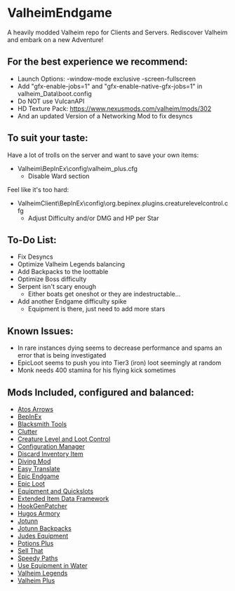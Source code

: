 # ValheimEndgame
A heavily modded Valheim repo for Clients and Servers. Rediscover Valheim and embark on a new Adventure!

## For the best experience we recommend:
- Launch Options: -window-mode exclusive -screen-fullscreen
- Add "gfx-enable-jobs=1" and "gfx-enable-native-gfx-jobs=1" in valheim_Data\boot.config
- Do NOT use VulcanAPI
- HD Texture Pack: https://www.nexusmods.com/valheim/mods/302
- And an updated Version of a Networking Mod to fix desyncs

## To suit your taste:
Have a lot of trolls on the server and want to save your own items:
- Valheim\BepInEx\config\valheim_plus.cfg
   - Disable Ward section

Feel like it's too hard:
- ValheimClient\BepInEx\config\org.bepinex.plugins.creaturelevelcontrol.cfg
   - Adjust Difficulty and/or DMG and HP per Star

## To-Do List:
- Fix Desyncs
- Optimize Valheim Legends balancing
- Add Backpacks to the loottable
- Optimize Boss difficulty
- Serpent isn't scary enough
   - Either boats get oneshot or they are indestructable...
- Add another Endgame difficulty spike
   - Equipment is there, just need to add more stars

## Known Issues:
- In rare instances dying seems to decrease performance and spams an error that is being investigated
- EpicLoot seems to push you into Tier3 (iron) loot seemingly at random
- Monk needs 400 stamina for his flying kick sometimes

## Mods Included, configured and balanced:
- [Atos Arrows](https://www.nexusmods.com/valheim/mods/1301)
- [BepInEx](https://valheim.thunderstore.io/package/denikson/BepInExPack_Valheim/)
- [Blacksmith Tools](https://valheim.thunderstore.io/package/GoldenJude/Blacksmiths_tools/)
- [Clutter](https://www.nexusmods.com/valheim/mods/1350)
- [Creature Level and Loot Control](https://valheim.thunderstore.io/package/Smoothbrain/CreatureLevelAndLootControl/)
- [Configuration Manager](https://github.com/aedenthorn/ValheimMods/tree/master/ConfigurationManager)
- [Discard Inventory Item](https://www.nexusmods.com/valheim/mods/45)
- [Diving Mod](https://www.nexusmods.com/valheim/mods/1271)
- [Easy Translate](https://github.com/MLIMG/Easy-Translate)
- [Epic Endgame](https://www.nexusmods.com/valheim/mods/1505)
- [Epic Loot](https://github.com/RandyKnapp/ValheimMods/tree/main/EpicLoot)
- [Equipment and Quickslots](https://github.com/RandyKnapp/ValheimMods/tree/main/EquipmentAndQuickSlots)
- [Extended Item Data Framework](https://github.com/RandyKnapp/ValheimMods/tree/main/ExtendedItemDataFramework)
- [HookGenPatcher](https://github.com/harbingerofme/Bepinex.Monomod.HookGenPatcher)
- [Hugos Armory](https://github.com/Hugo-the-Dwarf/ValheimMoreTwoHanders)
- [Jotunn](https://github.com/Valheim-Modding/Jotunn)
- [Jotunn Backpacks](https://www.nexusmods.com/valheim/mods/1416)
- [Judes Equipment](https://valheim.thunderstore.io/package/GoldenJude/Judes_Equipment/)
- [Potions Plus](https://www.nexusmods.com/valheim/mods/1561)
- [Sell That](https://www.nexusmods.com/valheim/mods/232)
- [Speedy Paths](https://www.nexusmods.com/valheim/mods/452)
- [Use Equipment in Water](https://www.nexusmods.com/valheim/mods/121)
- [Valheim Legends](https://www.nexusmods.com/valheim/mods/796)
- [Valheim Plus](https://valheim.plus/)
